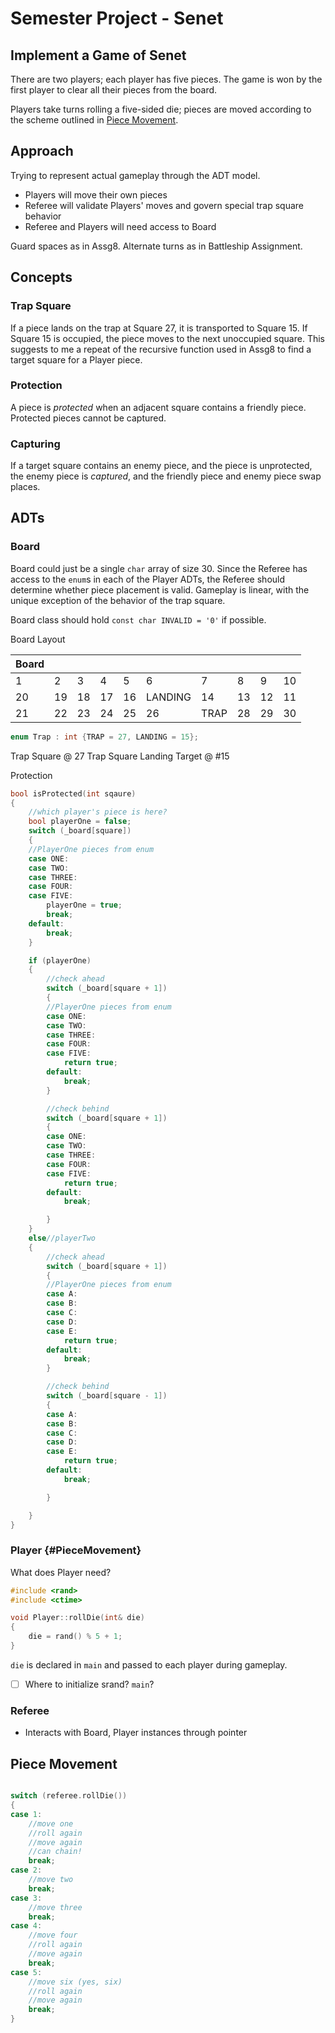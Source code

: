 # Semester Project - Senet

## Implement a Game of Senet

There are two players; each player has five pieces. The game is won by the first 
player to clear all their pieces from the board.

Players take turns rolling a five-sided die; pieces are moved according to the 
scheme outlined in [Piece Movement](#PieceMovement).

## Approach

Trying to represent actual gameplay through the ADT model.

- Players will move their own pieces
- Referee will validate Players' moves and govern special trap square behavior
- Referee and Players will need access to Board

Guard spaces as in Assg8.  Alternate turns as in Battleship Assignment.

## Concepts

### Trap Square

If a piece lands on the trap at Square 27, it is transported to Square 15. If 
Square 15 is occupied, the piece moves to the next unoccupied square.  This
suggests to me a repeat of the recursive function used in Assg8 to find a target 
square for a Player piece.

### Protection

A piece is _protected_ when an adjacent square contains a friendly piece. Protected
pieces cannot be captured.

### Capturing

If a target square contains an enemy piece, and the piece is unprotected, the 
enemy piece is _captured_, and the friendly piece and enemy piece swap places.


## ADTs

### Board

Board could just be a single `char` array of size 30. Since the Referee has access 
to the `enum`s in each of the Player ADTs, the Referee should determine whether 
piece placement is valid. Gameplay is linear, with the unique exception of the 
behavior of the trap square.

Board class should hold `const char INVALID = '0'` if possible.

Board Layout

|Board||||||||||
|-|-|-|-|-|-|-|-|-|-|
|1|2|3|4|5|6|7|8|9|10|
|20|19|18|17|16|LANDING|14|13|12|11|
|21|22|23|24|25|26|TRAP|28|29|30|

```cpp
enum Trap : int {TRAP = 27, LANDING = 15};
```
Trap Square @ 27
Trap Square Landing Target @ #15

Protection
```cpp
bool isProtected(int sqaure)
{
    //which player's piece is here?
    bool playerOne = false;
    switch (_board[square])
    {
    //PlayerOne pieces from enum
    case ONE:
    case TWO:
    case THREE:
    case FOUR:
    case FIVE:
        playerOne = true;
        break;
    default:
        break;
    }

    if (playerOne)
    {
        //check ahead
        switch (_board[square + 1])
        {
        //PlayerOne pieces from enum
        case ONE:
        case TWO:
        case THREE:
        case FOUR:
        case FIVE:
            return true;
        default:
            break;
        }

        //check behind
        switch (_board[square + 1])
        {
        case ONE:
        case TWO:
        case THREE:
        case FOUR:
        case FIVE:
            return true;
        default:
            break;

        }
    }
    else//playerTwo
    {
        //check ahead
        switch (_board[square + 1])
        {
        //PlayerOne pieces from enum
        case A:
        case B:
        case C:
        case D:
        case E:
            return true;
        default:
            break;
        }

        //check behind
        switch (_board[square - 1])
        {
        case A:
        case B:
        case C:
        case D:
        case E:
            return true;
        default:
            break;

        }

    }
}
```

### Player {#PieceMovement}

What does Player need?

```cpp
#include <rand>
#include <ctime>

void Player::rollDie(int& die)
{
    die = rand() % 5 + 1;
}
```
`die` is declared in `main` and passed to each player during gameplay.

- [ ] Where to initialize srand? `main`?

### Referee

- Interacts with Board, Player instances through pointer

## Piece Movement

```cpp

switch (referee.rollDie())
{
case 1:
    //move one
    //roll again
    //move again
    //can chain!
    break;
case 2:
    //move two
    break;
case 3:
    //move three
    break;
case 4:
    //move four
    //roll again
    //move again
    break;
case 5:
    //move six (yes, six)
    //roll again
    //move again
    break;
}
```